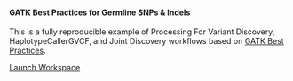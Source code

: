 #### GATK Best Practices for Germline SNPs & Indels

This is a fully reproducible example of Processing For Variant Discovery, HaplotypeCallerGVCF, and Joint Discovery workflows based on [GATK Best Practices](https://gatk.broadinstitute.org/hc/en-us/sections/360007226651-Best-Practices-Workflows).

<go-arrow>[Launch Workspace](https://anvil.terra.bio/#workspaces/help-gatk/Germline-SNPs-Indels-GATK4-hg38)</go-arrow>
